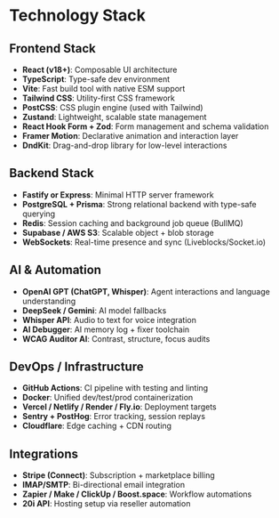 
# Technology Stack

## Frontend Stack
- **React (v18+)**: Composable UI architecture
- **TypeScript**: Type-safe dev environment
- **Vite**: Fast build tool with native ESM support
- **Tailwind CSS**: Utility-first CSS framework
- **PostCSS**: CSS plugin engine (used with Tailwind)
- **Zustand**: Lightweight, scalable state management
- **React Hook Form + Zod**: Form management and schema validation
- **Framer Motion**: Declarative animation and interaction layer
- **DndKit**: Drag-and-drop library for low-level interactions

## Backend Stack
- **Fastify or Express**: Minimal HTTP server framework
- **PostgreSQL + Prisma**: Strong relational backend with type-safe querying
- **Redis**: Session caching and background job queue (BullMQ)
- **Supabase / AWS S3**: Scalable object + blob storage
- **WebSockets**: Real-time presence and sync (Liveblocks/Socket.io)

## AI & Automation
- **OpenAI GPT (ChatGPT, Whisper)**: Agent interactions and language understanding
- **DeepSeek / Gemini**: AI model fallbacks
- **Whisper API**: Audio to text for voice integration
- **AI Debugger**: AI memory log + fixer toolchain
- **WCAG Auditor AI**: Contrast, structure, focus audits

## DevOps / Infrastructure
- **GitHub Actions**: CI pipeline with testing and linting
- **Docker**: Unified dev/test/prod containerization
- **Vercel / Netlify / Render / Fly.io**: Deployment targets
- **Sentry + PostHog**: Error tracking, session replays
- **Cloudflare**: Edge caching + CDN routing

## Integrations
- **Stripe (Connect)**: Subscription + marketplace billing
- **IMAP/SMTP**: Bi-directional email integration
- **Zapier / Make / ClickUp / Boost.space**: Workflow automations
- **20i API**: Hosting setup via reseller automation
